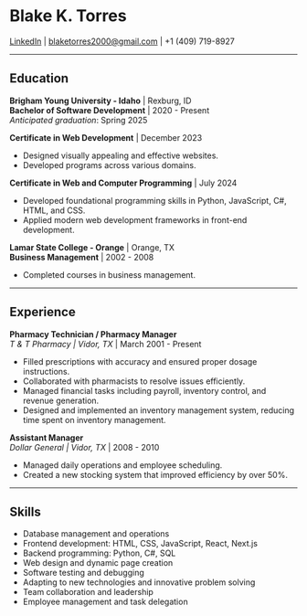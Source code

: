 # Blake K. Torres

[LinkedIn](https://www.linkedin.com/in/blake-torres-89b167174) | blaketorres2000@gmail.com | +1 (409) 719-8927

---

## Education

**Brigham Young University - Idaho** | Rexburg, ID  
**Bachelor of Software Development** | 2020 - Present  
*Anticipated graduation*: Spring 2025

**Certificate in Web Development** | December 2023  
- Designed visually appealing and effective websites.
- Developed programs across various domains.

**Certificate in Web and Computer Programming** | July 2024  
- Developed foundational programming skills in Python, JavaScript, C#, HTML, and CSS.  
- Applied modern web development frameworks in front-end development.

**Lamar State College - Orange** | Orange, TX  
**Business Management** | 2002 - 2008  
- Completed courses in business management.

---

## Experience

**Pharmacy Technician / Pharmacy Manager**  
*T & T Pharmacy | Vidor, TX* | March 2001 - Present  
- Filled prescriptions with accuracy and ensured proper dosage instructions.
- Collaborated with pharmacists to resolve issues efficiently.
- Managed financial tasks including payroll, inventory control, and revenue generation.
- Designed and implemented an inventory management system, reducing time spent on inventory management.
  
**Assistant Manager**  
*Dollar General | Vidor, TX* | 2008 - 2010  
- Managed daily operations and employee scheduling.
- Created a new stocking system that improved efficiency by over 50%.

---

## Skills

- Database management and operations
- Frontend development: HTML, CSS, JavaScript, React, Next.js
- Backend programming: Python, C#, SQL
- Web design and dynamic page creation
- Software testing and debugging
- Adapting to new technologies and innovative problem solving
- Team collaboration and leadership
- Employee management and task delegation
